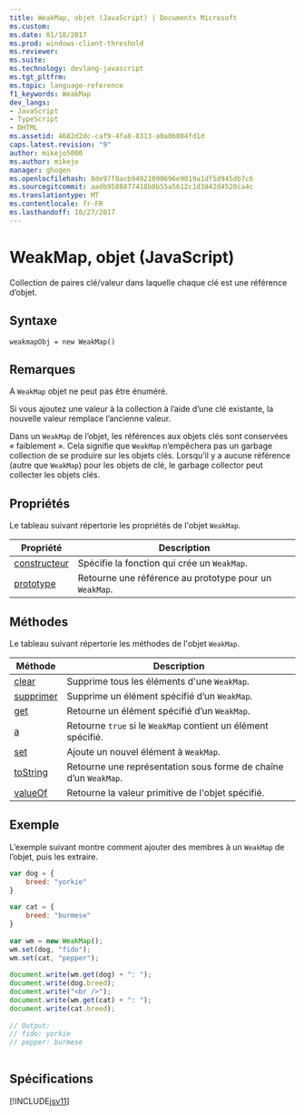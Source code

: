 ```yaml
---
title: WeakMap, objet (JavaScript) | Documents Microsoft
ms.custom: 
ms.date: 01/18/2017
ms.prod: windows-client-threshold
ms.reviewer: 
ms.suite: 
ms.technology: devlang-javascript
ms.tgt_pltfrm: 
ms.topic: language-reference
f1_keywords: WeakMap
dev_langs:
- JavaScript
- TypeScript
- DHTML
ms.assetid: 4682d2dc-caf9-4fa8-8313-a0a0b804fd1d
caps.latest.revision: "9"
author: mikejo5000
ms.author: mikejo
manager: ghogen
ms.openlocfilehash: 8de97f8acb94921090696e9019a1df5d945db7c6
ms.sourcegitcommit: aadb9588877418b8b55a5612c1d3842d4520ca4c
ms.translationtype: MT
ms.contentlocale: fr-FR
ms.lasthandoff: 10/27/2017
---
```

# <a name="weakmap-object-javascript"></a>WeakMap, objet (JavaScript)
Collection de paires clé/valeur dans laquelle chaque clé est une référence d’objet.  
  
## <a name="syntax"></a>Syntaxe  
  
```  
weakmapObj = new WeakMap()  
```  
  
## <a name="remarks"></a>Remarques  
 A `WeakMap` objet ne peut pas être énuméré.  
  
 Si vous ajoutez une valeur à la collection à l’aide d’une clé existante, la nouvelle valeur remplace l’ancienne valeur.  
  
 Dans un `WeakMap` de l’objet, les références aux objets clés sont conservées « faiblement ». Cela signifie que `WeakMap` n’empêchera pas un garbage collection de se produire sur les objets clés. Lorsqu’il y a aucune référence (autre que `WeakMap`) pour les objets de clé, le garbage collector peut collecter les objets clés.  
  
## <a name="properties"></a>Propriétés  
 Le tableau suivant répertorie les propriétés de l'objet `WeakMap`.  
  
|Propriété|Description|  
|--------------|-----------------|  
|[constructeur](../../javascript/reference/constructor-property-weakmap.md)|Spécifie la fonction qui crée un `WeakMap`.|  
|[prototype](../../javascript/reference/prototype-property-weakmap.md)|Retourne une référence au prototype pour un `WeakMap`.|  
  
## <a name="methods"></a>Méthodes  
 Le tableau suivant répertorie les méthodes de l'objet `WeakMap`.  
  
|Méthode|Description|  
|------------|-----------------|  
|[clear](../../javascript/reference/clear-method-weakmap-javascript.md)|Supprime tous les éléments d'une `WeakMap`.|  
|[supprimer](../../javascript/reference/delete-method-weakmap-javascript.md)|Supprime un élément spécifié d’un `WeakMap`.|  
|[get](../../javascript/reference/get-method-weakmap-javascript.md)|Retourne un élément spécifié d’un `WeakMap`.|  
|[a](../../javascript/reference/has-method-weakmap-javascript.md)|Retourne `true` si le `WeakMap` contient un élément spécifié.|  
|[set](../../javascript/reference/set-method-weakmap-javascript.md)|Ajoute un nouvel élément à `WeakMap`.|  
|[toString](../../javascript/reference/tostring-method-weakmap-javascript.md)|Retourne une représentation sous forme de chaîne d’un `WeakMap`.|  
|[valueOf](../../javascript/reference/valueof-method-weakmap-javascript.md)|Retourne la valeur primitive de l'objet spécifié.|  
  
## <a name="example"></a>Exemple  
 L’exemple suivant montre comment ajouter des membres à un `WeakMap` de l’objet, puis les extraire.  
  
```JavaScript  
var dog = {  
    breed: "yorkie"  
}  
  
var cat = {  
    breed: "burmese"  
}  
  
var wm = new WeakMap();  
wm.set(dog, "fido");  
wm.set(cat, "pepper");  
  
document.write(wm.get(dog) + ": ");  
document.write(dog.breed);  
document.write("<br />");  
document.write(wm.get(cat) + ": ");  
document.write(cat.breed);  
  
// Output:  
// fido: yorkie  
// pepper: burmese  
  
```  
  
## <a name="requirements"></a>Spécifications  
 [!INCLUDE[jsv11](../../javascript/reference/includes/jsv11-md.md)]